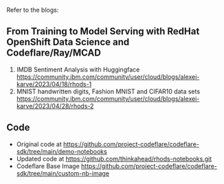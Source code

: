 Refer to the blogs:
## From Training to Model Serving with RedHat OpenShift Data Science and Codeflare/Ray/MCAD
1. IMDB Sentiment Analysis with Huggingface https://community.ibm.com/community/user/cloud/blogs/alexei-karve/2023/04/18/rhods-1
2. MNIST handwritten digits, Fashion MNIST and CIFAR10 data sets https://community.ibm.com/community/user/cloud/blogs/alexei-karve/2023/04/28/rhods-2

## Code
- Original code at https://github.com/project-codeflare/codeflare-sdk/tree/main/demo-notebooks
- Updated code at https://github.com/thinkahead/rhods-notebooks.git
- Codeflare Base Image https://github.com/project-codeflare/codeflare-sdk/tree/main/custom-nb-image
